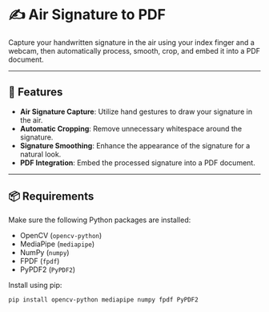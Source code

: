# ✍️ Air Signature to PDF

Capture your handwritten signature in the air using your index finger and a webcam, then automatically process, smooth, crop, and embed it into a PDF document.

---

## 🚀 Features

- **Air Signature Capture**: Utilize hand gestures to draw your signature in the air.
- **Automatic Cropping**: Remove unnecessary whitespace around the signature.
- **Signature Smoothing**: Enhance the appearance of the signature for a natural look.
- **PDF Integration**: Embed the processed signature into a PDF document.

---

## 📦 Requirements

Make sure the following Python packages are installed:

- OpenCV (`opencv-python`)
- MediaPipe (`mediapipe`)
- NumPy (`numpy`)
- FPDF (`fpdf`)
- PyPDF2 (`PyPDF2`)

Install using pip:

```bash
pip install opencv-python mediapipe numpy fpdf PyPDF2

